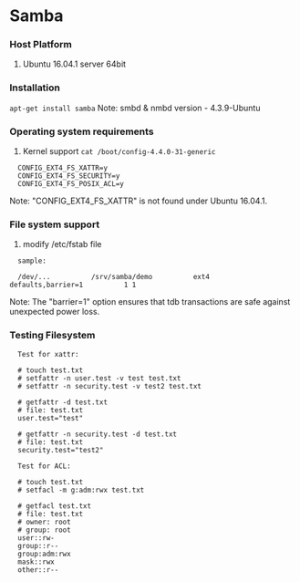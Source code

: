 # Samba

### Host Platform
  1. Ubuntu 16.04.1 server 64bit

### Installation
  `apt-get install samba`
  Note: smbd & nmbd version - 4.3.9-Ubuntu

### Operating system requirements
  1. Kernel support
  `cat /boot/config-4.4.0-31-generic`<p>

  ```
    CONFIG_EXT4_FS_XATTR=y
    CONFIG_EXT4_FS_SECURITY=y
    CONFIG_EXT4_FS_POSIX_ACL=y
  ```
  Note: "CONFIG_EXT4_FS_XATTR" is not found under Ubuntu 16.04.1.

### File system support
  1. modify /etc/fstab file
  ```
    sample:
    
    /dev/...          /srv/samba/demo          ext4          defaults,barrier=1          1 1
  ```
  Note: The "barrier=1" option ensures that tdb transactions are safe against unexpected power loss.
  
### Testing Filesystem
```
  Test for xattr:

  # touch test.txt
  # setfattr -n user.test -v test test.txt
  # setfattr -n security.test -v test2 test.txt
  
  # getfattr -d test.txt
  # file: test.txt
  user.test="test"
  
  # getfattr -n security.test -d test.txt
  # file: test.txt
  security.test="test2"
```

```
  Test for ACL:

  # touch test.txt
  # setfacl -m g:adm:rwx test.txt
  
  # getfacl test.txt
  # file: test.txt
  # owner: root
  # group: root
  user::rw-
  group::r--
  group:adm:rwx
  mask::rwx
  other::r--
```
